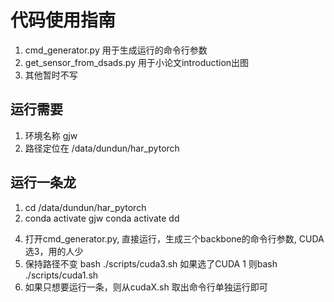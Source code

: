 # 代码使用指南
1. cmd_generator.py 用于生成运行的命令行参数
2. get_sensor_from_dsads.py 用于小论文introduction出图
3. 其他暂时不写

## 运行需要
1. 环境名称 gjw 
2. 路径定位在 /data/dundun/har_pytorch


## 运行一条龙
1. cd /data/dundun/har_pytorch
2. conda activate gjw
conda activate dd
<!-- 3. bash ./scripts/preprocess.sh  已经运行过数据预处理则无需再次运行-->
4. 打开cmd_generator.py, 直接运行，生成三个backbone的命令行参数, CUDA选3，用的人少
5. 保持路径不变 bash ./scripts/cuda3.sh 如果选了CUDA 1 则bash ./scripts/cuda1.sh
6. 如果只想要运行一条，则从cudaX.sh 取出命令行单独运行即可